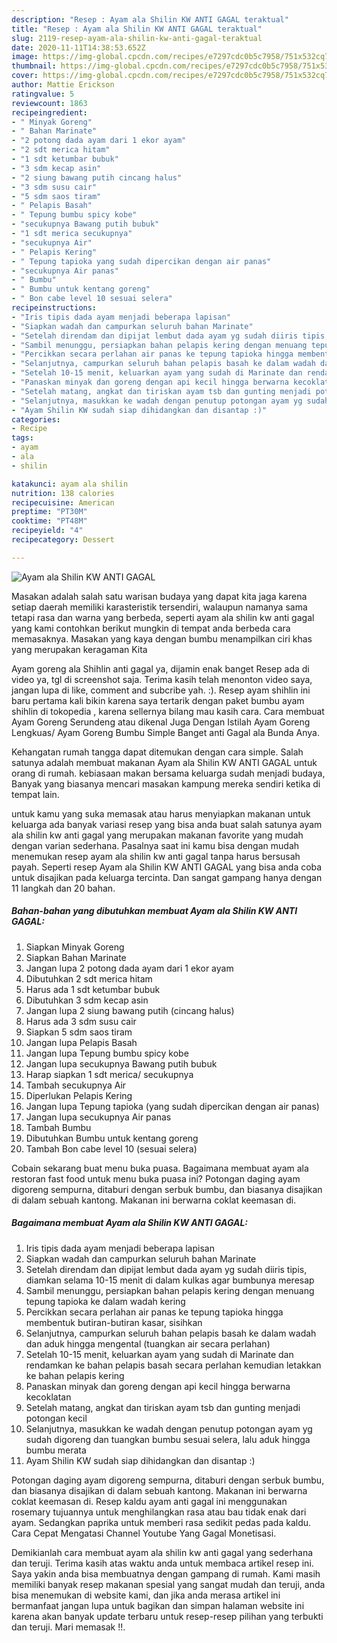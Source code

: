```yaml
---
description: "Resep : Ayam ala Shilin KW ANTI GAGAL teraktual"
title: "Resep : Ayam ala Shilin KW ANTI GAGAL teraktual"
slug: 2119-resep-ayam-ala-shilin-kw-anti-gagal-teraktual
date: 2020-11-11T14:38:53.652Z
image: https://img-global.cpcdn.com/recipes/e7297cdc0b5c7958/751x532cq70/ayam-ala-shilin-kw-anti-gagal-foto-resep-utama.jpg
thumbnail: https://img-global.cpcdn.com/recipes/e7297cdc0b5c7958/751x532cq70/ayam-ala-shilin-kw-anti-gagal-foto-resep-utama.jpg
cover: https://img-global.cpcdn.com/recipes/e7297cdc0b5c7958/751x532cq70/ayam-ala-shilin-kw-anti-gagal-foto-resep-utama.jpg
author: Mattie Erickson
ratingvalue: 5
reviewcount: 1863
recipeingredient:
- " Minyak Goreng"
- " Bahan Marinate"
- "2 potong dada ayam dari 1 ekor ayam"
- "2 sdt merica hitam"
- "1 sdt ketumbar bubuk"
- "3 sdm kecap asin"
- "2 siung bawang putih cincang halus"
- "3 sdm susu cair"
- "5 sdm saos tiram"
- " Pelapis Basah"
- " Tepung bumbu spicy kobe"
- "secukupnya Bawang putih bubuk"
- "1 sdt merica secukupnya"
- "secukupnya Air"
- " Pelapis Kering"
- " Tepung tapioka yang sudah dipercikan dengan air panas"
- "secukupnya Air panas"
- " Bumbu"
- " Bumbu untuk kentang goreng"
- " Bon cabe level 10 sesuai selera"
recipeinstructions:
- "Iris tipis dada ayam menjadi beberapa lapisan"
- "Siapkan wadah dan campurkan seluruh bahan Marinate"
- "Setelah direndam dan dipijat lembut dada ayam yg sudah diiris tipis, diamkan selama 10-15 menit di dalam kulkas agar bumbunya meresap"
- "Sambil menunggu, persiapkan bahan pelapis kering dengan menuang tepung tapioka ke dalam wadah kering"
- "Percikkan secara perlahan air panas ke tepung tapioka hingga membentuk butiran-butiran kasar, sisihkan"
- "Selanjutnya, campurkan seluruh bahan pelapis basah ke dalam wadah dan aduk hingga mengental (tuangkan air secara perlahan)"
- "Setelah 10-15 menit, keluarkan ayam yang sudah di Marinate dan rendamkan ke bahan pelapis basah secara perlahan kemudian letakkan ke bahan pelapis kering"
- "Panaskan minyak dan goreng dengan api kecil hingga berwarna kecoklatan"
- "Setelah matang, angkat dan tiriskan ayam tsb dan gunting menjadi potongan kecil"
- "Selanjutnya, masukkan ke wadah dengan penutup potongan ayam yg sudah digoreng dan tuangkan bumbu sesuai selera, lalu aduk hingga bumbu merata"
- "Ayam Shilin KW sudah siap dihidangkan dan disantap :)"
categories:
- Recipe
tags:
- ayam
- ala
- shilin

katakunci: ayam ala shilin 
nutrition: 138 calories
recipecuisine: American
preptime: "PT30M"
cooktime: "PT48M"
recipeyield: "4"
recipecategory: Dessert

---
```



![Ayam ala Shilin KW ANTI GAGAL](https://img-global.cpcdn.com/recipes/e7297cdc0b5c7958/751x532cq70/ayam-ala-shilin-kw-anti-gagal-foto-resep-utama.jpg)

Masakan adalah salah satu warisan budaya yang dapat kita jaga karena setiap daerah memiliki karasteristik tersendiri, walaupun namanya sama tetapi rasa dan warna yang berbeda, seperti ayam ala shilin kw anti gagal yang kami contohkan berikut mungkin di tempat anda berbeda cara memasaknya. Masakan yang kaya dengan bumbu menampilkan ciri khas yang merupakan keragaman Kita

Ayam goreng ala Shihlin anti gagal ya, dijamin enak banget Resep ada di video ya, tgl di screenshot saja. Terima kasih telah menonton video saya, jangan lupa di like, comment and subcribe yah. :). Resep ayam shihlin ini baru pertama kali bikin karena saya tertarik dengan paket bumbu ayam shihlin di tokopedia , karena sellernya bilang mau kasih cara. Cara membuat Ayam Goreng Serundeng atau dikenal Juga Dengan Istilah Ayam Goreng Lengkuas/ Ayam Goreng Bumbu Simple Banget anti Gagal ala Bunda Anya.

Kehangatan rumah tangga dapat ditemukan dengan cara simple. Salah satunya adalah membuat makanan Ayam ala Shilin KW ANTI GAGAL untuk orang di rumah. kebiasaan makan bersama keluarga sudah menjadi budaya, Banyak yang biasanya mencari masakan kampung mereka sendiri ketika di tempat lain.

untuk kamu yang suka memasak atau harus menyiapkan makanan untuk keluarga ada banyak variasi resep yang bisa anda buat salah satunya ayam ala shilin kw anti gagal yang merupakan makanan favorite yang mudah dengan varian sederhana. Pasalnya saat ini kamu bisa dengan mudah menemukan resep ayam ala shilin kw anti gagal tanpa harus bersusah payah.
Seperti resep Ayam ala Shilin KW ANTI GAGAL yang bisa anda coba untuk disajikan pada keluarga tercinta. Dan sangat gampang hanya dengan 11 langkah dan 20 bahan.


<!--inarticleads1-->

##### Bahan-bahan yang dibutuhkan membuat Ayam ala Shilin KW ANTI GAGAL:

1. Siapkan  Minyak Goreng
1. Siapkan  Bahan Marinate
1. Jangan lupa 2 potong dada ayam dari 1 ekor ayam
1. Dibutuhkan 2 sdt merica hitam
1. Harus ada 1 sdt ketumbar bubuk
1. Dibutuhkan 3 sdm kecap asin
1. Jangan lupa 2 siung bawang putih (cincang halus)
1. Harus ada 3 sdm susu cair
1. Siapkan 5 sdm saos tiram
1. Jangan lupa  Pelapis Basah
1. Jangan lupa  Tepung bumbu spicy kobe
1. Jangan lupa secukupnya Bawang putih bubuk
1. Harap siapkan 1 sdt merica/ secukupnya
1. Tambah secukupnya Air
1. Diperlukan  Pelapis Kering
1. Jangan lupa  Tepung tapioka (yang sudah dipercikan dengan air panas)
1. Jangan lupa secukupnya Air panas
1. Tambah  Bumbu
1. Dibutuhkan  Bumbu untuk kentang goreng
1. Tambah  Bon cabe level 10 (sesuai selera)


Cobain sekarang buat menu buka puasa. Bagaimana membuat ayam ala restoran fast food untuk menu buka puasa ini? Potongan daging ayam digoreng sempurna, ditaburi dengan serbuk bumbu, dan biasanya disajikan di dalam sebuah kantong. Makanan ini berwarna coklat keemasan di. 

<!--inarticleads2-->

##### Bagaimana membuat  Ayam ala Shilin KW ANTI GAGAL:

1. Iris tipis dada ayam menjadi beberapa lapisan
1. Siapkan wadah dan campurkan seluruh bahan Marinate
1. Setelah direndam dan dipijat lembut dada ayam yg sudah diiris tipis, diamkan selama 10-15 menit di dalam kulkas agar bumbunya meresap
1. Sambil menunggu, persiapkan bahan pelapis kering dengan menuang tepung tapioka ke dalam wadah kering
1. Percikkan secara perlahan air panas ke tepung tapioka hingga membentuk butiran-butiran kasar, sisihkan
1. Selanjutnya, campurkan seluruh bahan pelapis basah ke dalam wadah dan aduk hingga mengental (tuangkan air secara perlahan)
1. Setelah 10-15 menit, keluarkan ayam yang sudah di Marinate dan rendamkan ke bahan pelapis basah secara perlahan kemudian letakkan ke bahan pelapis kering
1. Panaskan minyak dan goreng dengan api kecil hingga berwarna kecoklatan
1. Setelah matang, angkat dan tiriskan ayam tsb dan gunting menjadi potongan kecil
1. Selanjutnya, masukkan ke wadah dengan penutup potongan ayam yg sudah digoreng dan tuangkan bumbu sesuai selera, lalu aduk hingga bumbu merata
1. Ayam Shilin KW sudah siap dihidangkan dan disantap :)


Potongan daging ayam digoreng sempurna, ditaburi dengan serbuk bumbu, dan biasanya disajikan di dalam sebuah kantong. Makanan ini berwarna coklat keemasan di. Resep kaldu ayam anti gagal ini menggunakan rosemary tujuannya untuk menghilangkan rasa atau bau tidak enak dari ayam. Sedangkan paprika untuk memberi rasa sedikit pedas pada kaldu. Cara Cepat Mengatasi Channel Youtube Yang Gagal Monetisasi. 

Demikianlah cara membuat ayam ala shilin kw anti gagal yang sederhana dan teruji. Terima kasih atas waktu anda untuk membaca artikel resep ini. Saya yakin anda bisa membuatnya dengan gampang di rumah. Kami masih memiliki banyak resep makanan spesial yang sangat mudah dan teruji, anda bisa menemukan di website kami, dan jika anda merasa artikel ini bermanfaat jangan lupa untuk bagikan dan simpan halaman website ini karena akan banyak update terbaru untuk resep-resep pilihan yang terbukti dan teruji. Mari memasak !!. 
